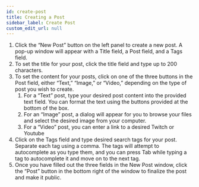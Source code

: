 ```yaml
---
id: create-post
title: Creating a Post
sidebar_label: Create Post
custom_edit_url: null
---
```

1. Click the “New Post” button on the left panel to create a new post. A pop-up window will appear with a Title field, a Post field, and a Tags field.
2. To set the title for your post, click the title field and type up to 200 characters.
3. To set the content for your posts, click on one of the three buttons in the Post field, either “Text,” “Image,” or “Video,” depending on the type of post you wish to create.
    1. For a “Text” post, type your desired post content into the provided text field. You can format the text using the buttons provided at the bottom of the box.
    2. For an “Image” post, a dialog will appear for you to browse your files and select the desired image from your computer.
    3. For a “Video” post, you can enter a link to a desired Twitch or Youtube 
4. Click on the Tags field and type desired search tags for your post. Separate each tag using a comma. The tags will attempt to autocomplete as you type them, and you can press Tab while typing a tag to autocomplete it and move on to the next tag.
5. Once you have filled out the three fields in the New Post window, click the “Post” button in the bottom right of the window to finalize the post and make it public.
